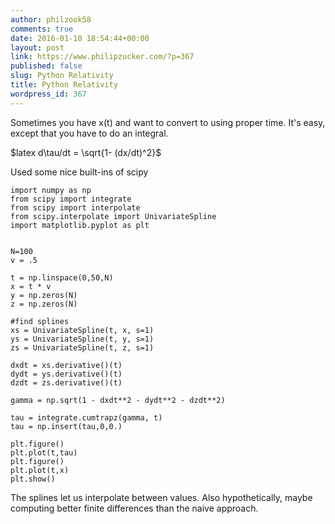 ```yaml
---
author: philzook58
comments: true
date: 2016-01-10 18:54:44+00:00
layout: post
link: https://www.philipzucker.com/?p=367
published: false
slug: Python Relativity
title: Python Relativity
wordpress_id: 367
---
```


Sometimes you have x(t) and want to convert to using proper time. It's easy, except that you have to do an integral.

$latex d\tau/dt = \sqrt{1- (dx/dt)^2}$

Used some nice built-ins of scipy

    
    import numpy as np
    from scipy import integrate
    from scipy import interpolate
    from scipy.interpolate import UnivariateSpline
    import matplotlib.pyplot as plt
    
    
    N=100
    v = .5
    
    t = np.linspace(0,50,N)
    x = t * v
    y = np.zeros(N)
    z = np.zeros(N)
    
    #find splines
    xs = UnivariateSpline(t, x, s=1)
    ys = UnivariateSpline(t, y, s=1)
    zs = UnivariateSpline(t, z, s=1)
    
    dxdt = xs.derivative()(t)
    dydt = ys.derivative()(t)
    dzdt = zs.derivative()(t)
    
    gamma = np.sqrt(1 - dxdt**2 - dydt**2 - dzdt**2)
    
    tau = integrate.cumtrapz(gamma, t)
    tau = np.insert(tau,0,0.)
    
    plt.figure()
    plt.plot(t,tau)
    plt.figure()
    plt.plot(t,x)
    plt.show()
    


The splines let us interpolate between values. Also hypothetically, maybe computing better finite differences than the naive approach.




